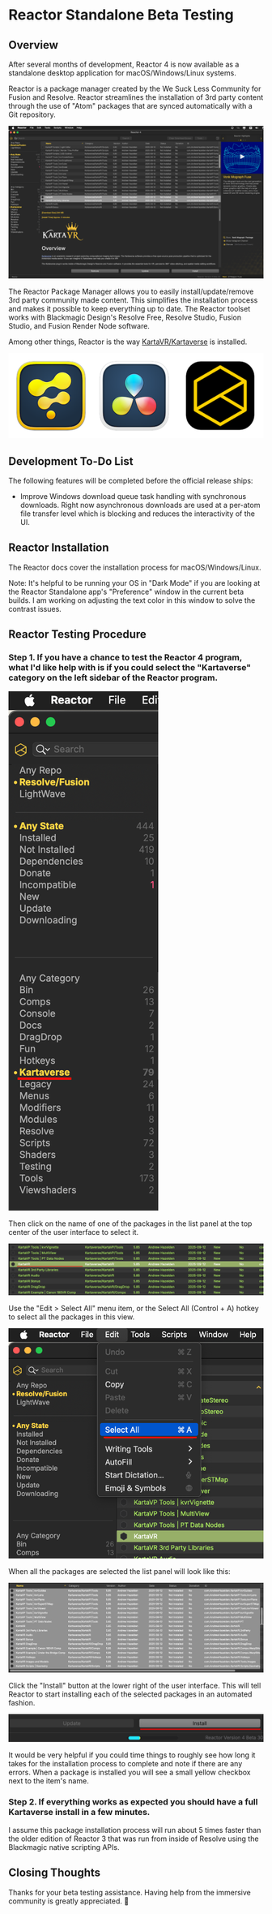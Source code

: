 # Reactor Standalone Beta Testing

## Overview

After several months of development, Reactor 4 is now available as a standalone desktop application for macOS/Windows/Linux systems.

Reactor is a package manager created by the We Suck Less Community for Fusion and Resolve. Reactor streamlines the installation of 3rd party content through the use of "Atom" packages that are synced automatically with a Git repository.

![Reactor](Images/Reactor-4.png)

The Reactor Package Manager allows you to easily install/update/remove 3rd party community made content. This simplifies the installation process and makes it possible to keep everything up to date. The Reactor toolset works with Blackmagic Design's Resolve Free, Resolve Studio, Fusion Studio, and Fusion Render Node software.

Among other things, Reactor is the way [KartaVR/Kartaverse](https://github.com/Kartaverse) is installed.

![Fusion Resolve Reactor Icons](Images/Fusion-Resolve-Reactor-Icon.png)

## Development To-Do List

The following features will be completed before the official release ships:

- Improve Windows download queue task handling with synchronous downloads. Right now asynchronous downloads are used at a per-atom file transfer level which is blocking and reduces the interactivity of the UI.

## Reactor Installation

The Reactor docs cover the installation process for macOS/Windows/Linux.

Note: It's helpful to be running your OS in "Dark Mode" if you are looking at the Reactor Standalone app's "Preference" window in the current beta builds. I am working on adjusting the text color in this window to solve the contrast issues.

## Reactor Testing Procedure

### Step 1. If you have a chance to test the Reactor 4 program, what I'd like help with is if you could select the "Kartaverse" category on the left sidebar of the Reactor program. 

![](Images/1-Sidebar.png)

Then click on the name of one of the packages in the list panel at the top center of the user interface to select it. 

![Select a package](Images/2-Select-a-package.png)

Use the "Edit > Select All" menu item, or the Select All (Control + A) hotkey to select all the packages in this view.

![Edit Select All](Images/3A-Edit-Select-All.png)

When all the packages are selected the list panel will look like this:

![Select All Complete](Images/3B-Select-All-Complete.png)

Click the "Install" button at the lower right of the user interface. This will tell Reactor to start installing each of the selected packages in an automated fashion.

![Install Button](Images/4-Install-Button.png)

It would be very helpful if you could time things to roughly see how long it takes for the installation process to complete and note if there are any errors. When a package is installed you will see a small yellow checkbox next to the item's name.

### Step 2. If everything works as expected you should have a full Kartaverse install in a few minutes. 

I assume this package installation process will run about 5 times faster than the older edition of Reactor 3 that was run from inside of Resolve using the Blackmagic native scripting APIs.

## Closing Thoughts

Thanks for your beta testing assistance. Having help from the immersive community is greatly appreciated. 🙏

